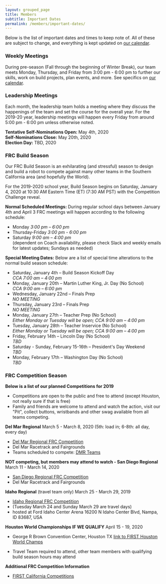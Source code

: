 ```yaml
---
layout: grouped_page
title: Members
subtitle: Important Dates
permalink: /members/important-dates/
---
```


Below is the list of important dates and times to keep note of. All of these are subject to change, and everything is kept updated on [our calendar](/members/calendar/).

### Weekly Meetings

During pre-season (Fall through the beginning of Winter Break), our team meets Monday, Thursday, and Friday from 3:00 pm - 6:00 pm to further our skills, work on build projects, plan events, and more. See specifics on [our calendar](/members/calendar/).

### Leadership Meetings

Each month, the leadership team holds a meeting where they discuss the happenings of the team and set the course for the overall year. For the 2019-20 year, leadership meetings will happen every Friday from around 5:00 pm - 6:00 pm unless otherwise noted.

**Tentative Self-Nominations Open:** May 4th, 2020  
**Self-Nominations Close:** May 20th, 2020  
**Election Day:** TBD, 2020

### FRC Build Season

Our FRC Build Season is an exhilarating (and stressful) season to design and build a robot to compete against many other teams in the Southern California area (and hopefully the World).

For the 2019-2020 school year, Build Season begins on Saturday, January 4, 2020 at 10:30 AM Eastern Time (ET) (7:30 AM PST) with the Competition Challenge reveal.

**Normal Scheduled Meetings:** During regular school days between January 4th and April 3 FRC meetings will happen according to the following schedule:

+ Monday *3:00 pm – 6:00 pm*
+ Thursday-Friday *3:00 pm - 6:00 pm*
+ Saturday *9:00 am – 4:00 pm*  
(dependent on Coach availability, please check Slack and weekly emails for latest updates; Sundays as needed)

**Special Meeting Dates:** Below are a list of special time alterations to the normal build season schedule:

+ Saturday, January 4th – Build Season Kickoff Day  
*CCA 7:00 am – 4:00 pm*  
+ Monday, January 20th – Martin Luther King, Jr. Day (No School)  
*CCA 9:00 am – 6:00 pm*  
+ Wednesday, January 22nd – Finals Prep  
*NO MEETING*
+ Thursday, January 23rd – Finals Prep  
*NO MEETING*  
+ Monday, January 27th – Teacher Prep (No School)  
*Either Monday or Tuesday will be open; CCA 9:00 am – 4:00 pm*  
+ Tuesday, January 28th – Teacher Inservice (No School)  
*Either Monday or Tuesday will be open; CCA 9:00 am – 4:00 pm*  
+ Friday, February 14th – Lincoln Day (No School)  
*TBD*  
+ Saturday - Sunday, February 15-16th – President's Day Weekend  
*TBD*  
+ Monday, February 17th – Washington Day (No School)  
*TBD*  
<!--
+ Tuesday, February 19th – Bag Day
*CCA 3:00 pm – 9:00 pm*  (Followed by our traditional trip to In-and-Out for dinner)
-->

### FRC Competition Season

**Below is a list of our planned Competitions for 2019**
+ Competitions are open to the public and free to attend (except Houston, not really sure if that is free)
+ Family and friends are welcome to attend and watch the action, visit our "Pit", collect buttons, wristbands and other swag available from all teams competing.

**Del Mar Regional**  March 5 - March 8, 2020 (5th: load in; 6-8th: all day, every day)
+ [Del Mar Regional FRC Competition](http://cadm.cafirst.org/)
+ Del Mar Racetrack and Fairgrounds
+ Teams scheduled to compete: [DMR Teams](https://www.thebluealliance.com/event/2020cadm)
<!--
+ March 9 after Regional - Team dinner, place TBD
-->

**NOT competing, but members may attend to watch - San Diego Regional**  March 11 - March 14, 2020
+ [San Diego Regional FRC Competition](https://www.thebluealliance.com/event/2020casd)
+ Del Mar Racetrack and Fairgrounds

**Idaho Regional** (travel team only) March 25 - March 29, 2019  
+ [Idaho Regional FRC Competition](https://www.thebluealliance.com/event/2020idbo)
+ (Tuesday March 24 and Sunday March 29 are travel days)
+ hosted at Ford Idaho Center Arena 16200 N Idaho Center Blvd, Nampa, ID 83687, USA

**Houston World Championships IF WE QUALIFY** April 15 - 19, 2020
+ George R Brown Convention Center, Houston TX [link to FIRST Houston World Champs](https://www.firstchampionship.org/houston-home)
<!--
+ *Rooms reserved at The Magnolia, downtown Houston*  [The Magnolia Hotel](https://magnoliahotels.com/houston/)
-->
+ Travel Team required to attend, other team members with qualifying build season hours may attend

**Additional FRC Competition Information**
+ [FIRST California Competitions](http://cafirst.org/programs/first-robotics-competition/)

